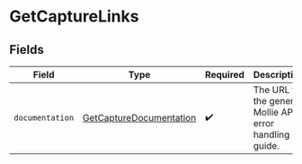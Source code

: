# GetCaptureLinks


## Fields

| Field                                                                     | Type                                                                      | Required                                                                  | Description                                                               |
| ------------------------------------------------------------------------- | ------------------------------------------------------------------------- | ------------------------------------------------------------------------- | ------------------------------------------------------------------------- |
| `documentation`                                                           | [GetCaptureDocumentation](../../models/errors/GetCaptureDocumentation.md) | :heavy_check_mark:                                                        | The URL to the generic Mollie API error handling guide.                   |